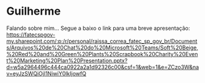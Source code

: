 # Guilherme
Falando sobre mim...
Segue a baixo o link para uma breve apresentação:
https://fatecspgov-my.sharepoint.com/:p:/r/personal/raissa_correa_fatec_sp_gov_br/Documents/Arquivos%20de%20Chat%20do%20Microsoft%20Teams/Soft%20Beige,%20Red%20and%20Green%20Plants%20Scrapbook%20Charity%20Event%20Marketing%20Plan%20Presentation.pptx?d=w5a2964496c444ca0922a2a1d92326c00&csf=1&web=1&e=ZCzo3W&nav=eyJzSWQiOjI1NiwiY0lkIjowfQ
